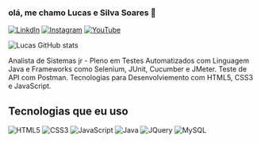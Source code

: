 ### olá, me chamo Lucas e Silva Soares 👋

[![Linkdln](https://img.shields.io/badge/LinkedIn-0077B5?style=for-the-badge&logo=linkedin&logoColor=white
)](https://www.linkedin.com/in/lucas-e-silva-soares-b88032233/)
[![Instagram](https://img.shields.io/badge/Instagram-E4405F?style=for-the-badge&logo=instagram&logoColor=white
)](https://www.instagram.com/lucazzcigano085/)
[![YouTube](https://img.shields.io/badge/YouTube-FF0000?style=for-the-badge&logo=youtube&logoColor=white
)](https://www.youtube.com/c/LUCAZZCIGANO085)

![Lucas GitHub stats](https://github-readme-stats.vercel.app/api?username=lucasanalistatestedesoftware&show_icons=true&theme=dark)

Analista de Sistemas jr - Pleno em Testes Automatizados com Linguagem Java e Frameworks como Selenium, JUnit, Cucumber e JMeter. Teste de API com Postman. Tecnologias para Desenvolviemento com HTML5, CSS3 e JavaScript.

## Tecnologias que eu uso

![HTML5](https://img.shields.io/badge/HTML-239120?style=for-the-badge&logo=html5&logoColor=white
)
![CSS3](https://img.shields.io/badge/CSS3-1572B6?style=for-the-badge&logo=css3&logoColor=white
)
![JavaScript](https://img.shields.io/badge/JavaScript-F7DF1E?style=for-the-badge&logo=javascript&logoColor=black
)
![Java](https://img.shields.io/badge/Java-ED8B00?style=for-the-badge&logo=openjdk&logoColor=white
)
![JQuery](https://img.shields.io/badge/jQuery-0769AD?style=for-the-badge&logo=jquery&logoColor=white
)
![MySQL](https://img.shields.io/badge/MySQL-00000F?style=for-the-badge&logo=mysql&logoColor=white
)

